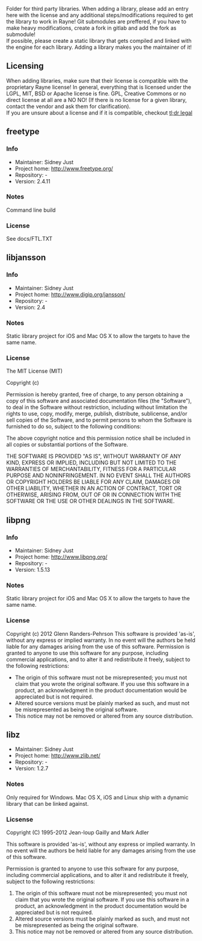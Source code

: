 Folder for third party libraries. When adding a library, please add an entry here with the license and any additional steps/modifications required to get the library to work in Rayne! Git submodules are preffered, if you have to make heavy modifications, create a fork in gitlab and add the fork as submodule!  
If possible, please create a static library that gets compiled and linked with the engine for each library. Adding a library makes you the maintainer of it!

## Licensing
When adding libraries, make sure that their license is compatible with the proprietary Rayne license! In general, everything that is licensed under the LGPL, MIT, BSD or Apache license is fine. GPL, Creative Commons or no direct license at all are a NO NO! (If there is no license for a given library, contact the vendor and ask them for clarification).  
If you are unsure about a license and if it is compatible, checkout [tl;dr legal](http://www.tldrlegal.com/)

## freetype
### Info
 *  Maintainer: Sidney Just
 *  Project home: http://www.freetype.org/
 *  Repository: -
 *  Version: 2.4.11

### Notes
Command line build

### License
See docs/FTL.TXT

## libjansson
### Info
 *  Maintainer: Sidney Just
 *  Project home: http://www.digip.org/jansson/
 *  Repository: -
 *  Version: 2.4

### Notes
Static library project for iOS and Mac OS X to allow the targets to have the same name.

### License
The MIT License (MIT)

Copyright (c) <year> <copyright holders>

Permission is hereby granted, free of charge, to any person obtaining a copy
of this software and associated documentation files (the "Software"), to deal
in the Software without restriction, including without limitation the rights
to use, copy, modify, merge, publish, distribute, sublicense, and/or sell
copies of the Software, and to permit persons to whom the Software is
furnished to do so, subject to the following conditions:

The above copyright notice and this permission notice shall be included in
all copies or substantial portions of the Software.

THE SOFTWARE IS PROVIDED "AS IS", WITHOUT WARRANTY OF ANY KIND, EXPRESS OR
IMPLIED, INCLUDING BUT NOT LIMITED TO THE WARRANTIES OF MERCHANTABILITY,
FITNESS FOR A PARTICULAR PURPOSE AND NONINFRINGEMENT. IN NO EVENT SHALL THE
AUTHORS OR COPYRIGHT HOLDERS BE LIABLE FOR ANY CLAIM, DAMAGES OR OTHER
LIABILITY, WHETHER IN AN ACTION OF CONTRACT, TORT OR OTHERWISE, ARISING FROM,
OUT OF OR IN CONNECTION WITH THE SOFTWARE OR THE USE OR OTHER DEALINGS IN
THE SOFTWARE.

## libpng
### Info
 *  Maintainer: Sidney Just
 *  Project home: http://www.libpng.org/
 *  Repository: -
 *  Version: 1.5.13

### Notes
Static library project for iOS and Mac OS X to allow the targets to have the same name.

### License
Copyright (c) 2012 Glenn Randers-Pehrson
This software is provided 'as-is', without any express or implied warranty. In no event will the authors be held liable for any damages arising from the use of this software.
Permission is granted to anyone to use this software for any purpose, including commercial applications, and to alter it and redistribute it freely, subject to the following restrictions:

 *  The origin of this software must not be misrepresented; you must not claim that you wrote the original software. If you use this software in a product, an acknowledgment in the product documentation would be appreciated but is not required.
 *  Altered source versions must be plainly marked as such, and must not be misrepresented as being the original software.
 *  This notice may not be removed or altered from any source distribution.

## libz
 *  Maintainer: Sidney Just
 *  Project home: http://www.zlib.net/
 *  Repository: -
 * Version: 1.2.7

### Notes
Only required for Windows. Mac OS X, iOS and Linux ship with a dynamic library that can be linked against.

### Licsense
Copyright (C) 1995-2012 Jean-loup Gailly and Mark Adler

This software is provided 'as-is', without any express or implied
warranty.  In no event will the authors be held liable for any damages
arising from the use of this software.

Permission is granted to anyone to use this software for any purpose,
including commercial applications, and to alter it and redistribute it
freely, subject to the following restrictions:

  1. The origin of this software must not be misrepresented; you must not claim that you wrote the original software. If you use this software in a product, an acknowledgment in the product documentation would be appreciated but is not required.  
  2. Altered source versions must be plainly marked as such, and must not be misrepresented as being the original software.  
  3. This notice may not be removed or altered from any source distribution.  